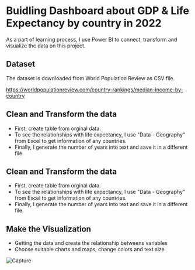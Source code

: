 
# Buidling Dashboard about GDP & Life Expectancy by country in 2022

As a part of learning process, I use Power BI to connect, transform and visualize the data on this project.  


## Dataset
The dataset is downloaded from World Population Review as CSV file. 

https://worldpopulationreview.com/country-rankings/median-income-by-country


## Clean and Transform the data 
- First, create table from orginal data. 
- To see the relationships with life expectancy, I use "Data - Geography" from Excel to get information of any countries. 
- Finally, I generate the number of years into text and save it in a different file. 



## Clean and Transform the data 
- First, create table from orginal data. 
- To see the relationships with life expectancy, I use "Data - Geography" from Excel to get information of any countries. 
- Finally, I generate the number of years into text and save it in a different file. 



## Make the Visualization
- Getting the data and create the relationship betweens variables
- Choose suitable charts and maps, change colors and text size  

![Capture](https://user-images.githubusercontent.com/105278875/204371971-5c2934ed-c0fe-4daf-b9a9-53aeb76a45f8.PNG)